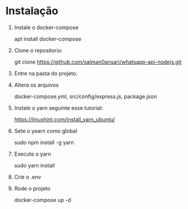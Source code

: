 # Instalação

1. Instale o docker-compose

    apt install docker-compose

2. Clone o repositorio: 
    
    git clone https://github.com/salman0ansari/whatsapp-api-nodejs.git

3. Entre na pasta do projeto.

4. Altera os arquivos 
    
    docker-compose.yml, src/config/express.js, package.json

5. Instale o yarn seguinte esse tutorial:
    
    https://linuxhint.com/install_yarn_ubuntu/

6. Sete o yearn como global
    
    sudo npm install -g yarn
    
7. Execute o yarn
    
    sudo yarn install

8. Crie o .env

9. Rode o projeto
    
    docker-compose up -d
